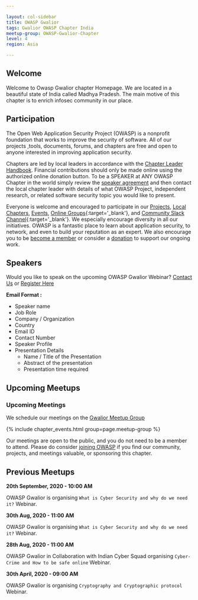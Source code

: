 ```yaml
---

layout: col-sidebar
title: OWASP Gwalior
tags: Gwalior OWASP Chapter India
meetup-group: OWASP-Gwalior-Chapter
level: 4
region: Asia

---
```


## Welcome 

Welcome to Owasp Gwalior chapter Homepage. We are located in a beautiful state of India called Madhya Pradesh. The main motive of this chapter is to enrich infosec community in our place.

## Participation

The Open Web Application Security Project (OWASP) is a nonprofit foundation that works to improve the security of software. All of our projects ,tools, documents, forums, and chapters are free and open to anyone interested in improving application security. 

Chapters are led by local leaders in accordance with the [Chapter Leader Handbook](/www-policy/rules-of-procedure/chapter-handbook). Financial contributions should only be made online using the authorized online donation button. To be a SPEAKER at ANY OWASP Chapter in the world simply review the [speaker agreement](/www-policy/speaker-agreement) and then contact the local chapter leader with details of what OWASP Project, independent research, or related software security topic you would like to present.

Everyone is welcome and encouraged to participate in our [Projects](/projects), [Local Chapters](/chapters), [Events](/events), [Online Groups](https://groups.google.com/a/owasp.com/){:target='_blank'}, and [Community Slack Channel](https://owasp.slack.com/){:target='_blank'}. We especially encourage diversity in all our initiatives. OWASP is a fantastic place to learn about application security, to network, and even to build your reputation as an expert. We also encourage you to be [become a member](/membership) or consider a [donation](/donate) to support our ongoing work.

## Speakers

Would you like to speak on the upcoming OWASP Gwalior Webinar? [Contact Us](mailto:sumit.ojha@owasp.org) or [Register Here](https://forms.gle/)

**Email Format :**

- Speaker name
- Job Role
- Company / Organization
- Country
- Email ID
- Contact Number
- Speaker Profile
- Presentation Details
    - Name / Title of the Presentation
    - Abstract of the presentation
    - Presentation time required
 
## Upcoming Meetups

### Upcoming Meetings

We schedule our meetings on the [Gwalior Meetup Group](https://www.meetup.com/OWASP-Gwalior-Chapter/)

{% include chapter_events.html group=page.meetup-group %}

Our meetings are open to the public, and you do not need to be a member to attend. Please do consider [joining OWASP](https://owasp.org/membership/) if you find our community, projects, and meetings valuable, or sponsoring this chapter.

## Previous Meetups

**20th September, 2020 - 10:00 AM**

OWASP Gwalior is organising  `What is Cyber Security and why do we need it?` Webinar.

**30th Aug, 2020 - 11:00 AM**

OWASP Gwalior is organising  `What is Cyber Security and why do we need it?` Webinar.

**28th Aug, 2020 - 11:00 AM**

OWASP Gwalior in Collaboration with Indian Cyber Squad organising  `Cyber-Crime and How to be safe online` Webinar.

**30th April, 2020 - 09:00 AM**

OWASP Gwalior is organising  `Cryptography and Cryptographic protocol` Webinar.

